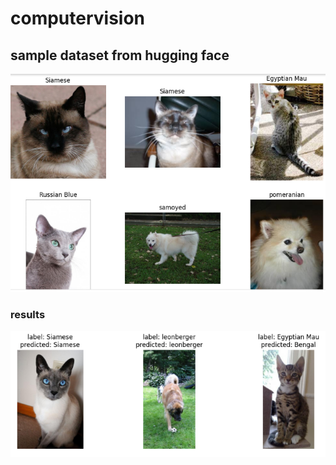 # computervision


## sample dataset from hugging face
![alt text](image.png)

### results
![alt text](image-1.png)